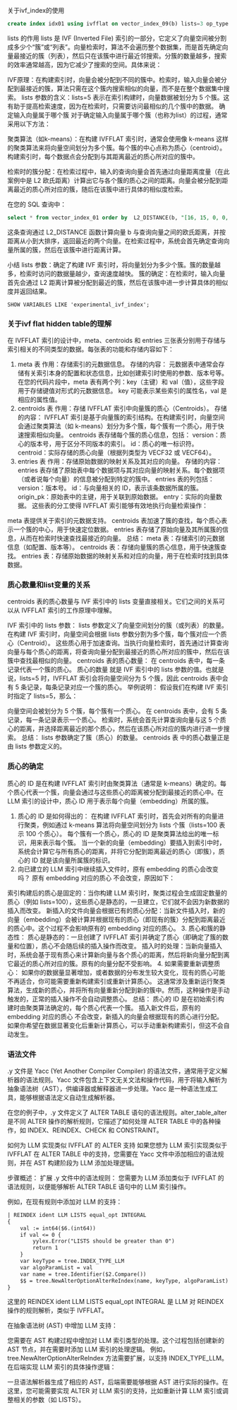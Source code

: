 关于ivf_index的使用

```sql
create index idx01 using ivfflat on vector_index_09(b) lists=3 op_type "vector_l2_ops";
```



lists 的作用
lists 是 IVF (Inverted File) 索引的一部分，它定义了向量空间被分割成多少个“簇”或“列表”。向量检索时，算法不会遍历整个数据集，而是首先确定向量最接近的簇（列表），然后只在该簇中进行最近邻搜索。分簇的数量越多，搜索的效率通常越高，因为它减少了搜索的空间。具体来说：

IVF原理：在构建索引时，向量会被分配到不同的簇中。检索时，输入向量会被分配到最接近的簇，算法只需在这个簇内搜索相似的向量，而不是在整个数据集中搜索。
lists 参数的含义：lists=5 表示在索引构建时，向量数据被划分为 5 个簇。这有助于提高检索速度，因为在检索时，只需要访问最相似的几个簇中的数据。
确定输入向量属于哪个簇
对于确定输入向量属于哪个簇（也称为list）的过程，通常采用以下方法：

聚类算法（如k-means）：在构建 IVFFLAT 索引时，通常会使用像 k-means 这样的聚类算法来将向量空间划分为多个簇。每个簇的中心点称为质心（centroid）。构建索引时，每个数据点会分配到与其距离最近的质心所对应的簇中。

检索时的簇分配：在检索过程中，输入的查询向量会首先通过向量距离度量（在此案例中是 L2 欧氏距离）计算出它与各个簇的质心之间的距离。向量会被分配到距离最近的质心所对应的簇，随后在该簇中进行具体的相似度检索。

在您的 SQL 查询中：


```sql
select * from vector_index_01 order by  L2_DISTANCE(b, "[16, 15, 0, 0, 5, 46, 5, 5, 4, 0, 0, 0, 28, 118, 12, 5, 75, 44, 5, 0, 6, 32, 6, 49, 41, 74, 9, 1, 0, 0, 0, 9, 1, 9, 16, 41, 71, 80, 3, 0, 0, 4, 3, 5, 51, 106, 11, 3, 112, 28, 13, 1, 4, 8, 3, 104, 118, 14, 1, 1, 0, 0, 0, 88, 3, 27, 46, 118, 108, 49, 2, 0, 1, 46, 118, 118, 27, 12, 0, 0, 33, 118, 118, 8, 0, 0, 0, 4, 118, 95, 40, 0, 0, 0, 1, 11, 27, 38, 12, 12, 18, 29, 3, 2, 13, 30, 94, 78, 30, 19, 9, 3, 31, 45, 70, 42, 15, 1, 3, 12, 14, 22, 16, 2, 3, 17, 24, 13]") ASC LIMIT 2;
```

这条查询通过 L2_DISTANCE 函数计算向量 b 与查询向量之间的欧氏距离，并按距离从小到大排序，返回最近的两个向量。在检索过程中，系统会首先确定查询向量所属的簇，然后在该簇中进行距离计算。

小结
lists 参数：确定了构建 IVF 索引时，将向量划分为多少个簇。簇的数量越多，检索时访问的数据量越少，查询速度越快。
簇的确定：在检索时，输入向量首先会通过 L2 距离计算被分配到最近的簇，然后在该簇中进一步计算具体的相似度并返回结果。


```
SHOW VARIABLES LIKE 'experimental_ivf_index';

```




### 关于ivf flat hidden table的理解

在 IVFFLAT 索引的设计中，meta、centroids 和 entries 三张表分别用于存储与索引相关的不同类型的数据。每张表的功能和存储内容如下：

1. meta 表
作用：存储索引的元数据信息。
存储的内容：
元数据表中通常会存储有关索引本身的配置和状态信息，比如创建索引时使用的参数、版本号等。
在您的代码片段中，meta 表有两个列：key（主键）和 val（值），这些字段用于存储键值对形式的元数据信息。
key 可能表示某些索引的属性名，val 是相应的属性值。
2. centroids 表
作用：存储 IVFFLAT 索引中向量簇的质心（Centroids）。
存储的内容：
IVFFLAT 索引是基于向量簇的索引结构。在构建索引时，向量空间会通过聚类算法（如 k-means）划分为多个簇，每个簇有一个质心，用于快速搜索相似向量。
centroids 表存储每个簇的质心信息，包括：
version：质心的版本号，用于区分不同版本的索引。
id：质心的唯一标识符。
centroid：实际存储的质心向量（根据列类型为 VECF32 或 VECF64）。
3. entries 表
作用：存储原始数据的映射关系及其对应的向量。
存储的内容：
entries 表存储了原始表中每个数据项与其对应向量的映射关系。每个数据项（或者说每个向量）的信息被分配到特定的簇中。
entries 表的列包括：
version：版本号。
id：与向量相关的 ID，表示该条数据所属的簇。
origin_pk：原始表中的主键，用于关联到原始数据。
entry：实际的向量数据。
这些表的分工使得 IVFFLAT 索引能够有效地执行向量检索操作：

meta 表提供关于索引的元数据支持。
centroids 表加速了簇的查找，每个质心表示一个簇的中心，用于快速定位数据。
entries 表存储了原始向量及其所属簇的信息，从而在检索时快速查找最接近的向量。
总结：
meta 表：存储索引的元数据信息（如配置、版本等）。
centroids 表：存储向量簇的质心信息，用于快速簇查找。
entries 表：存储原始数据的映射关系和对应的向量，用于在检索时找到具体数据。


### 质心数量和list变量的关系


centroids 表的质心数量与 IVF 索引中的 lists 变量直接相关。它们之间的关系可以从 IVFFLAT 索引的工作原理中理解。

IVF 索引中的 lists 参数：
lists 参数定义了向量空间划分的簇（或列表）的数量。在构建 IVF 索引时，向量空间会根据 lists 参数分割为多个簇，每个簇对应一个质心（Centroid）。
这些质心用于加速查询。当执行向量检索时，首先通过计算查询向量与每个质心的距离，将查询向量分配到最接近的质心所对应的簇中，然后在该簇中查找最相似的向量。
centroids 表的质心数量：
在 centroids 表中，每一条记录代表一个簇的质心。
质心的数量 就是 IVF 索引中的 lists 参数的值。也就是说，lists=5 时，IVFFLAT 索引会将向量空间分为 5 个簇，因此 centroids 表中会有 5 条记录，每条记录对应一个簇的质心。
举例说明：
假设我们在构建 IVF 索引时指定了 lists=5，那么：

向量空间会被划分为 5 个簇，每个簇有一个质心。
在 centroids 表中，会有 5 条记录，每一条记录表示一个质心。
检索时，系统会首先计算查询向量与这 5 个质心的距离，并选择距离最近的那个质心，然后在该质心所对应的簇内进行进一步搜索。
总结：
lists 参数确定了簇（质心）的数量。
centroids 表 中的质心数量正是由 lists 参数定义的。


### 质心的确定

质心的 ID 是在构建 IVFFLAT 索引时由聚类算法（通常是 k-means）确定的。每个质心代表一个簇，向量会通过与这些质心的距离被分配到最接近的质心中。在 LLM 索引的设计中，质心 ID 用于表示每个向量（embedding）所属的簇。

1. 质心的 ID 是如何得出的：
在构建 IVFFLAT 索引时，首先会对所有的向量进行聚类，例如通过 k-means 算法将向量空间划分为 lists 个簇（lists=100 表示 100 个质心）。
每个簇有一个质心，质心的 ID 是聚类算法给出的唯一标识，用来表示每个簇。
当一个新的向量（embedding）要插入到索引中时，系统会计算它与所有质心的距离，并将它分配到距离最近的质心（即簇），质心的 ID 就是该向量所属簇的标识。
2. 向已建立的 LLM 索引中继续插入文件时，原有 embedding 的质心会改变吗？
原有 embedding 对应的质心 不会改变，原因如下：

索引构建后的质心是固定的：当你构建 LLM 索引时，聚类过程会生成固定数量的质心（例如 lists=100），这些质心是静态的，一旦建立，它们就不会因为新数据的插入而改变。
新插入的文件向量会根据已有的质心分配：当新文件插入时，新的向量（embedding）会被计算并根据现有的质心（即现有的簇）分配到距离最近的质心中。这个过程不会影响原有的 embedding 对应的质心。
3. 质心和簇的静态性：
质心是静态的：一旦创建了 IVFFLAT 索引并确定了质心（即确定了簇的数量和位置），质心不会随后续的插入操作而改变。
插入时的处理：当新向量插入时，系统会基于现有质心来计算新向量与各个质心的距离，然后将新向量分配到离它最近的质心所对应的簇。原有的向量分配不受影响。
4. 如果需要重新调整质心：
如果你的数据量显著增加，或者数据的分布发生较大变化，现有的质心可能不再适合，你可能需要重新构建索引或重新计算质心。
这通常涉及重新运行聚类算法，生成新的质心，并将所有向量重新分配到新的簇中。然而，这种操作是手动触发的，正常的插入操作不会自动调整质心。
总结：
质心的 ID 是在初始索引构建时由聚类算法确定的，每个质心代表一个簇。
插入新文件后，原有的 embedding 对应的质心 不会改变，新插入的向量会根据现有的质心进行分配。
如果你希望在数据显著变化后重新计算质心，可以手动重新构建索引，但这不会自动发生。

### 语法文件
.y 文件是 Yacc (Yet Another Compiler Compiler) 的语法文件，通常用于定义解析器的语法规则。Yacc 文件包含上下文无关文法和操作代码，用于将输入解析为抽象语法树（AST），供编译器或解释器进一步处理。Yacc 是一种语法生成工具，能够根据语法定义自动生成解析器。

在您的例子中，.y 文件定义了 ALTER TABLE 语句的语法规则。alter_table_alter 是不同 ALTER 操作的解析规则，它描述了如何处理 ALTER TABLE 中的各种操作，如 INDEX、REINDEX、CHECK 和 CONSTRAINT。

如何为 LLM 实现类似 IVFFLAT 的 ALTER 支持
如果您想为 LLM 索引实现类似于 IVFFLAT 在 ALTER TABLE 中的支持，您需要在 Yacc 文件中添加相应的语法规则，并在 AST 构建阶段为 LLM 添加处理逻辑。

步骤概述：
扩展 .y 文件中的语法规则： 您需要为 LLM 添加类似于 IVFFLAT 的语法规则，以便能够解析 ALTER TABLE 语句中的 LLM 索引操作。

例如，在现有规则中添加对 LLM 的支持：
```yacc
| REINDEX ident LLM LISTS equal_opt INTEGRAL
{
    val := int64($6.(int64))
    if val <= 0 {
        yylex.Error("LISTS should be greater than 0")
        return 1
    }
    var keyType = tree.INDEX_TYPE_LLM
    var algoParamList = val
    var name = tree.Identifier($2.Compare())
    $$ = tree.NewAlterOptionAlterReIndex(name, keyType, algoParamList)
}
```

这里的 REINDEX ident LLM LISTS equal_opt INTEGRAL 是 LLM 对 REINDEX 操作的规则解析，类似于 IVFFLAT。

在抽象语法树 (AST) 中增加 LLM 支持：

您需要在 AST 构建过程中增加对 LLM 索引类型的处理。这个过程包括创建新的 AST 节点，并在需要时添加 LLM 索引的处理逻辑。
例如，tree.NewAlterOptionAlterReIndex 方法需要扩展，以支持 INDEX_TYPE_LLM。
在后端实现 LLM 索引的具体操作逻辑：

一旦语法解析器生成了相应的 AST，后端需要能够根据 AST 进行实际的操作。在这里，您可能需要实现 ALTER 对 LLM 索引的支持，比如重新计算 LLM 索引或调整相关的参数（如 LISTS）。